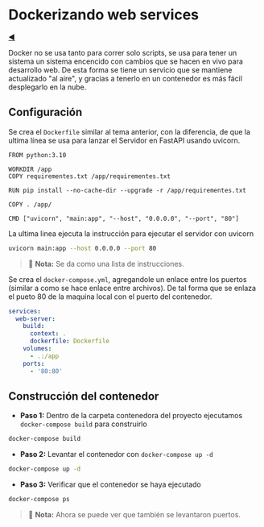 # Dockerizando web services

[◀️](./../README.md)

Docker no se usa tanto para correr solo scripts, se usa para tener un sistema un sistema encencido con cambios que se hacen en vivo para desarrollo web. De esta forma se tiene un servicio que se mantiene actualizado "al aire", y gracias a tenerlo en un contenedor es más fácil desplegarlo en la nube.

## Configuración

Se crea el `Dockerfile` similar al tema anterior, con la diferencia, de que la ultima línea se usa para lanzar el Servidor en FastAPI usando uvicorn.

```docker
FROM python:3.10

WORKDIR /app
COPY requirementes.txt /app/requirementes.txt

RUN pip install --no-cache-dir --upgrade -r /app/requirementes.txt

COPY . /app/

CMD ["uvicorn", "main:app", "--host", "0.0.0.0", "--port", "80"]
```

La ultima linea ejecuta la instrucción para ejecutar el servidor con uvicorn

```sh
uvicorn main:app --host 0.0.0.0 --port 80
```

> 📝 **Nota:** Se da como una lista de instrucciones.

Se crea el `docker-compose.yml`, agregandole un enlace entre los puertos (similar a como se hace enlace entre archivos). De tal forma que se enlaza el pueto 80 de la maquina local con el puerto del contenedor.

```yaml
services:
  web-server:
    build:
      context: .
      dockerfile: Dockerfile
    volumes:
      - .:/app
    ports:
      - '80:80'
```

## Construcción del contenedor

- **Paso 1:** Dentro de la carpeta contenedora del proyecto ejecutamos `docker-compose build` para construirlo

```sh
docker-compose build
```

- **Paso 2:** Levantar el contenedor con `docker-compose up -d`

```sh
docker-compose up -d
```

- **Paso 3:** Verificar que el contenedor se haya ejecutado

```sh
docker-compose ps
```

> 📝 **Nota:** Ahora se puede ver que también se levantaron puertos.

